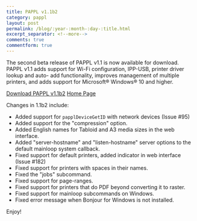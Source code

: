 ```yaml
---
title: PAPPL v1.1b2
category: pappl
layout: post
permalink: /blog/:year-:month-:day-:title.html
excerpt_separator: <!--more-->
comments: true
commentform: true
---
```


The second beta release of PAPPL v1.1 is now available for download.  PAPPL v1.1
adds support for Wi-Fi configuration, IPP-USB, printer driver lookup and auto-
add functionality, improves management of multiple printers, and adds support
for Microsoft® Windows® 10 and higher.

<a class="btn btn-primary" href="https://github.com/michaelrsweet/pappl/releases/tag/v1.1b2">Download PAPPL v1.1b2</a>
<a class="btn btn-default" href="/pappl/index.html">Home Page</a>

<!--more-->

Changes in 1.1b2 include:

- Added support for `papplDeviceGetID` with network devices (Issue #95)
- Added support for the "compression" option.
- Added English names for Tabloid and A3 media sizes in the web interface.
- Added "server-hostname" and "listen-hostname" server options to the default
  mainloop system callback.
- Fixed support for default printers, added indicator in web interface
  (Issue #182)
- Fixed support for printers with spaces in their names.
- Fixed the "jobs" subcommand.
- Fixed support for page-ranges.
- Fixed support for printers that do PDF beyond converting it to raster.
- Fixed support for mainloop subcommands on Windows.
- Fixed error message when Bonjour for Windows is not installed.

Enjoy!

